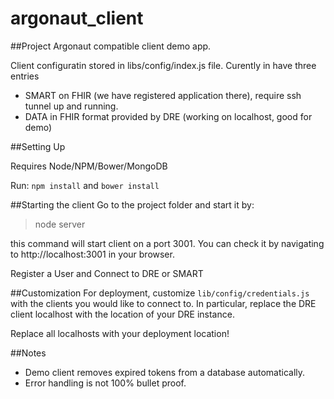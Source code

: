 # argonaut_client
##Project Argonaut compatible client demo app.

Client configuratin stored in libs/config/index.js file.
Curently in have three entries
 * SMART on FHIR (we have registered application there), require ssh tunnel up and running.
 * DATA in FHIR format provided by DRE (working on localhost, good for demo)

##Setting Up

Requires Node/NPM/Bower/MongoDB

Run: `npm install` and `bower install`

##Starting the client
Go to the project folder and start it by:

> node server

this command will start client on a port 3001.
You can check it by navigating to http://localhost:3001 in your browser.

Register a User and Connect to DRE or SMART

##Customization
For deployment, customize `lib/config/credentials.js` with the clients you would like to connect to.  In particular, replace the DRE client localhost with the location of your DRE instance.

Replace all localhosts with your deployment location!

##Notes
* Demo client removes expired tokens from a database automatically.
* Error handling is not 100% bullet proof.